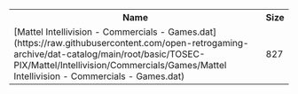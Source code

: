 <table>
<tr><th>Name</th><th>Size</th></tr>
<tr><td>[Mattel Intellivision - Commercials - Games.dat](https://raw.githubusercontent.com/open-retrogaming-archive/dat-catalog/main/root/basic/TOSEC-PIX/Mattel/Intellivision/Commercials/Games/Mattel Intellivision - Commercials - Games.dat)</td><td>827</td></tr>
</table>

